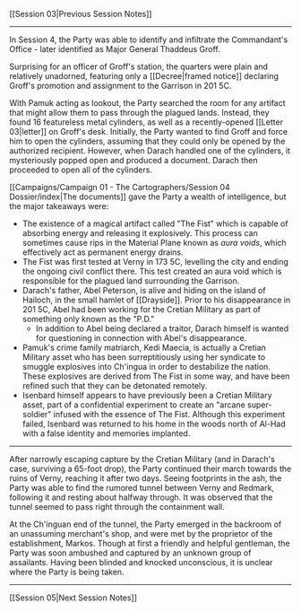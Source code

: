 [[Session 03|Previous Session Notes]]

---

In Session 4, the Party was able to identify and infiltrate the Commandant's Office - later identified as Major General Thaddeus Groff.

Surprising for an officer of Groff's station, the quarters were plain and relatively unadorned, featuring only a [[Decree|framed notice]] declaring Groff's promotion and assignment to the Garrison in 201 5C. 

With Pamuk acting as lookout, the Party searched the room for any artifact that might allow them to pass through the plagued lands. Instead, they found 16 featureless metal cylinders, as well as a recently-opened [[Letter 03|letter]] on Groff's desk. Initially, the Party wanted to find Groff and force him to open the cylinders, assuming that they could only be opened by the authorized recipient. However, when Darach handled one of the cylinders, it mysteriously popped open and produced a document. Darach then proceeded to open all of the cylinders. 

[[Campaigns/Campaign 01 - The Cartographers/Session 04 Dossier/index|The documents]] gave the Party a wealth of intelligence, but the major takeaways were:
- The existence of a magical artifact called "The Fist" which is capable of absorbing energy and releasing it explosively. This process can sometimes cause rips in the Material Plane known as *aura voids*, which effectively act as permanent energy drains. 
- The Fist was first tested at Verny in 173 5C, levelling the city and ending the ongoing civil conflict there. This test created an aura void which is responsible for the plagued land surrounding the Garrison. 
- Darach's father, Abel Peterson, is alive and hiding on the island of Hailoch, in the small hamlet of [[Drayside]]. Prior to his disappearance in 201 5C, Abel had been working for the Cretian Military as part of something only known as the "P.D."
	- In addition to Abel being declared a traitor, Darach himself is wanted for questioning in connection with Abel's disappearance.
- Pamuk's crime family matriarch, Kedi Maecia, is actually a Cretian Military asset who has been surreptitiously using her syndicate to smuggle explosives into Ch'ingua in order to destabilize the nation. These explosives are derived from The Fist in some way, and have been refined such that they can be detonated remotely. 
- Isenbard himself appears to have previously been a Cretian Military asset, part of a confidential experiment to create an "arcane super-soldier" infused with the essence of The Fist. Although this experiment failed, Isenbard was returned to his home in the woods north of Al-Had with a false identity and memories implanted. 

---

After narrowly escaping capture by the Cretian Military (and in Darach's case, surviving a 65-foot drop), the Party continued their march towards the ruins of Verny, reaching it after two days. Seeing footprints in the ash, the Party was able to find the rumored tunnel between Verny and Redmark, following it and resting about halfway through. It was observed that the tunnel seemed to pass right through the containment wall. 

At the Ch'inguan end of the tunnel, the Party emerged in the backroom of an unassuming merchant's shop, and were met by the proprietor of the establishment, Markos. Though at first a friendly and helpful gentleman, the Party was soon ambushed and captured by an unknown group of assailants. Having been blinded and knocked unconscious, it is unclear where the Party is being taken. 

---

[[Session 05|Next Session Notes]]